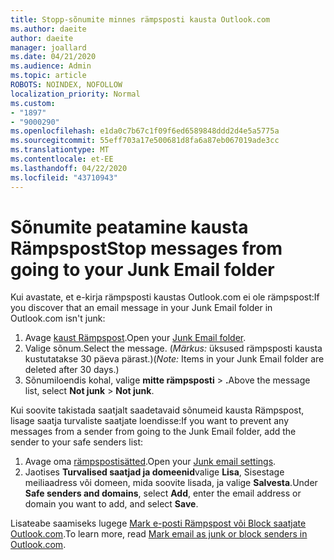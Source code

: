 ```yaml
---
title: Stopp-sõnumite minnes rämpsposti kausta Outlook.com
ms.author: daeite
author: daeite
manager: joallard
ms.date: 04/21/2020
ms.audience: Admin
ms.topic: article
ROBOTS: NOINDEX, NOFOLLOW
localization_priority: Normal
ms.custom:
- "1897"
- "9000290"
ms.openlocfilehash: e1da0c7b67c1f09f6ed6589848ddd2d4e5a5775a
ms.sourcegitcommit: 55eff703a17e500681d8fa6a87eb067019ade3cc
ms.translationtype: MT
ms.contentlocale: et-EE
ms.lasthandoff: 04/22/2020
ms.locfileid: "43710943"
---
```

# <a name="stop-messages-from-going-to-your-junk-email-folder"></a><span data-ttu-id="06fc7-102">Sõnumite peatamine kausta Rämpspost</span><span class="sxs-lookup"><span data-stu-id="06fc7-102">Stop messages from going to your Junk Email folder</span></span>

<span data-ttu-id="06fc7-103">Kui avastate, et e-kirja rämpsposti kaustas Outlook.com ei ole rämpspost:</span><span class="sxs-lookup"><span data-stu-id="06fc7-103">If you discover that an email message in your Junk Email folder in Outlook.com isn't junk:</span></span>

1. <span data-ttu-id="06fc7-104">Avage [kaust Rämpspost](https://outlook.live.com/mail/junkemail).</span><span class="sxs-lookup"><span data-stu-id="06fc7-104">Open your [Junk Email folder](https://outlook.live.com/mail/junkemail).</span></span>
1. <span data-ttu-id="06fc7-105">Valige sõnum.</span><span class="sxs-lookup"><span data-stu-id="06fc7-105">Select the message.</span></span> <span data-ttu-id="06fc7-106">(*Märkus:* üksused rämpsposti kausta kustutatakse 30 päeva pärast.)</span><span class="sxs-lookup"><span data-stu-id="06fc7-106">(*Note:* Items in your Junk Email folder are deleted after 30 days.)</span></span>
1. <span data-ttu-id="06fc7-107">Sõnumiloendis kohal, valige **mitte rämpsposti** > **.**</span><span class="sxs-lookup"><span data-stu-id="06fc7-107">Above the message list, select **Not junk** > **Not junk**.</span></span>

<span data-ttu-id="06fc7-108">Kui soovite takistada saatjalt saadetavaid sõnumeid kausta Rämpspost, lisage saatja turvaliste saatjate loendisse:</span><span class="sxs-lookup"><span data-stu-id="06fc7-108">If you want to prevent any messages from a sender from going to the Junk Email folder, add the sender to your safe senders list:</span></span>

1. <span data-ttu-id="06fc7-109">Avage oma [rämpspostisätted](https://go.microsoft.com/fwlink/?linkid=2035804).</span><span class="sxs-lookup"><span data-stu-id="06fc7-109">Open your [Junk email settings](https://go.microsoft.com/fwlink/?linkid=2035804).</span></span>
1. <span data-ttu-id="06fc7-110">Jaotises **Turvalised saatjad ja domeenid**valige **Lisa**, Sisestage meiliaadress või domeen, mida soovite lisada, ja valige **Salvesta**.</span><span class="sxs-lookup"><span data-stu-id="06fc7-110">Under **Safe senders and domains**, select **Add**, enter the email address or domain you want to add, and select **Save**.</span></span>

<span data-ttu-id="06fc7-111">Lisateabe saamiseks lugege [Mark e-posti Rämpspost või Block saatjate Outlook.com](https://support.office.com/article/a3ece97b-82f8-4a5e-9ac3-e92fa6427ae4?wt.mc_id=Office_Outlook_com_Alchemy).</span><span class="sxs-lookup"><span data-stu-id="06fc7-111">To learn more, read [Mark email as junk or block senders in Outlook.com](https://support.office.com/article/a3ece97b-82f8-4a5e-9ac3-e92fa6427ae4?wt.mc_id=Office_Outlook_com_Alchemy).</span></span>
